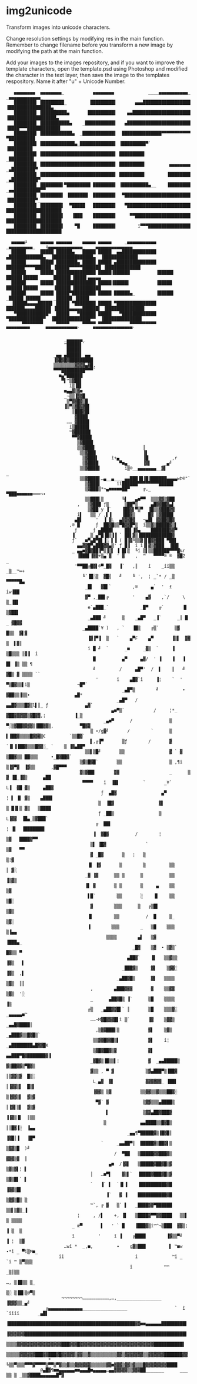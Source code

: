 # img2unicode
Transform images into unicode characters.

Change resolution settings by modifying res in the main function. Remember to change filename before you transform a new image by modifying the path at the main function.

Add your images to the images repository, and if you want to improve the template characters, open the template.psd using Photoshop and modified the character in the text layer, then save the image to the templates respository. Name it after "u" + Unicode Number.


       ▄▄▄▄▄▄▄▄  ▄▄▄▄▄▄▄▄_           ▄▄▄▄▄▄▄▄             ____▄▄▄▄▄▄▄▄▄▄▄_                   _▄▄▄▄▄▄▄▄▄▄▄▄_             
       ████████▌ █████████_         █████████▌       ▄▄▄██████████████████                  ▐████████████████▄_         
       ████████▌ ██████████▄       ██████████▌    ▄▄██████████████████████                  ▐██████████████████▄        
       ████████▌ ███████████▄    _███████████▌   ▄████████████████████████                  ▐████▀▀▀████████████▌       
       ████████▌ ████████████▄  _████████████▌  ███████████████▀▀▀▀▀▀▀▀▀▀▀                            ▀██████████       
       ████████▌ █████████████▄_█████████████▌ ▐█████████▀`                                            ▐█████████       
       ████████▌ ████████████████████████████▌ █████████▌                                             _█████████▌       
       ████████▌ ████████████████████████████▌ █████████▌         ▄▄▄▄▄▄▄▄                          _▄█████████▀        
       ████████▌ ████████████████████████████▌ █████████▌        ▐████████                       _▄██████████▀          
       ████████▌ ████████▌▀█████████ ████████▌ ▐██████████▄__    ▐████████                   _▄▄██████████▀▀            
       ████████▌ ████████▌ ▐███████  ████████▌  ▀█████████████████████████                  ▐██████████▀_________       
       ████████▌ ████████▌  ▀█████   ████████▌   ▀████████████████████████                  █████████████████████       
       ████████▌ ████████▌   ▐███    ████████▌     ▀▀█████████████████████                  █████████████████████       
       ████████▌ ████████▌    ▀█     ████████▌        î▀▀▀████████████████                  █████████████████████       
                                                                                                                                           
      ▄▄▄▄▄µ     ▄▄▄▄▄ ▄▄▄▄▄▄    ▄▄▄▄▄ ▄▄▄▄▄     _▄▄▄▄▄▄▄▄▄▄▄    _▄▄▄▄▄▄▄▄▄_    q▄▄▄▄▄▄▄▄▄▄▄▄▄_    ▄▄▄▄▄▄▄▄▄▄▄▄▄▄       
      █████▌     █████ ██████▄_  █████ █████  ▄▄█████████████  ▄█████████████▄_ ▐███████████████▄  ▐█████████████       
      █████▌     █████ ████████▄ █████ █████ ▄███████████████ ███████▀▀▀▀██████_▐█████▀▀▀▀▀███████ ▐█████████████       
      █████▌     █████ ███████████████ █████▐██████          ▐█████▌      ██████▐█████      ██████▌▐████▌▄▄▄▄▄          
      █████▌     █████ ███████████████ █████▐█████▌          ▐█████       ██████▐█████      ▐█████▌▐██████████          
      █████▌     █████ █████▀█████████ █████ ██████▄_        ▐█████▌     _█████▌▐█████     _██████ ▐████▌               
      ▐█████▄▄▄▄█████▌ █████ ▀████████ █████ ▀███████████████ ███████▄▄▄▄██████ ▐█████▄▄▄▄▄██████▌ ▐██████████████▌     
       ▀████████████▀  █████   ▀██████ █████   ▀█████████████  ▀█████████████▀  ▐██████████████▀▀  ▐██████████████▌     
          ▀▀▀▀▀▀▀▀     ▀▀▀▀▀     ▀▀▀▀▀ ▀▀▀▀▀       ▀▀▀▀▀▀▀▀▀▀     ▀▀▀▀▀▀▀▀▀      ▀▀▀▀▀▀▀▀▀▀▀▀`     ▀▀▀▀▀▀▀▀▀▀▀▀▀▀▀`     
                                                                                                                       
                          _▄▄▄▄▄▄_                                                                                 
                          ™█████▌`                                                                                 
                           █████▌                                                                                  
                      _▄▄_▄█████▌_▄▄_                                                                              
                      ▐▓█▓█▓█████████                                                                              
                      ▒▒▒▒▒▒▒▒▓▓▓▓▄▓█,                                                                             
                      ▀▀▀█████████▀▀▀`                                                                             
                        ■▄▀██████                                                                                  
                         ▀▌™▒▓██▌                                                                                  
                            î▒▐█▌                                                                                  
                          ■▄▄▓▒▓■_                                                                                 
                          _¬▒▒▐▓▓█_                                                                                
                           ▒▀▓▓█▓▒█                                                                                
                          ▐▒▀▒▓█▓▓█▌                                                                               
                             ║███▓█▌                                                                               
                              ▓████                                                                                
                           ……_▓████▌                                                                               
                            î▒█████▌                                                                               
                            ™▓██████                                                                               
                             ▀▀▓████▌                                                                              
                               ▒▓████                                                                              
                               ▒▒▓███▌                  ║                                                          
                                ▒▒▓███                  ▐▌                                                         
                                 ▒▓███▌     î+▄_        ▐█         ,r                                              
                                 ▒▓████        ▀■▄_     ▐▓▌     _▄╝                                                
                                ▒▒▓████▌         î▒®__▄▄▄▄▄▄▄__▓▌          _                                       
                                ▒▒▓████▌…▄__▄____▄▄███▐█▐█▐██████▄▄▄▄wÞ®"`                                         
                                  ▒▓███▌      îî██████▀▀▀▀▀▀▀▀█████▌                                               
                                  ▒▓███▒*¬▄■■■■■██▀     ╔,_     ▀███■■■■■■═══¬∙                                    
                                  ▒▒███▌▒       ╚▌  _▄■▀▀  ▒▒▒▓▓▒▓██                                               
                               ,   ▒▓███ ƒ▒      ▒██▀▒__   ▄█▓▓██▓▄▌                                               
                                   ▒▓██`y ▐`    ▐██▓▌▀▒▀  ▐█▒▒▓███▓▓                                               
                               î▌   ▒▒ / ,▌▐    ▐██▓▒     █▓ ▒▓████▌                                               
                              ▄█▌     '  ▐_▓L _▄▓▓▓█▓   ¬▄█▌ ▓▓██▓█▓                                               
                            ,® █      ƒ _██▓█▒▒▀█▓▓█▀▒  î▒▒▓▒█████▓▒▌                                              
                              ƒ      ƒ ▄████▌    ██▌▐▓▄____███████▓▓▀                                              
                             ▐     _▒ ▄▀█▐█▒▐▐ ` ██▌▓▒▐████████████▓                                               
                             ƒ`  _■▀▄█▀█▌▐░ ▌▐ ( █▐▓╚▒▒▓▐▌█▓▓███ ▀██▌                                              
                               ▄▄▓▓█▀▄███▓▓▄▒' ƒ_█▐  î î▐▌▓▒▓███__▐██▌                                             
                             _ ▄▄■▓█▓██▐▀▒▐▒▌ ▐ █▌▒  ╚î ▒▌▒▒██████▀▀▀█‰r                                           
                               ▐███▌▐▓▓+▒▄`▓  ' ▓    ,  ™   ▀▀▀▀® ®  ▓█2  _                                        
                              '▀▀██╔█▓▌®▀_█▓   ▐`   ,║    î    _îî▒▒ _▒__™═+                                       
                                 ╚`▐█░▒  ▓█╣   ╝    ╚ ',  ¦ _`* / _▒  ▀▀▀▀▀█▄                                      
                                  _█▌   ▓█▌`        ,®     ▄`  '  £      îw▐██                                     
                                  ▓▀ ,_██▌╔         '    ▄▓    ,`/     \  ▒_▐█▌                                    
                                   e`▄███_`            _█▀    ╔`       ▐▌  ▒▓██▌                                   
                                   _▄███ ╝      ▒    _▄█▀   _▐`      _║ █ _ ▓█▓▓                                   
                                 _▄████`¥ )   , `   ▐█▒    ╔▒`      ▒▓  █▒▒  ▓▌▓                                   
                                   ▐▓▐▀▐  ▒   `    ▄▀F    ▄▀       ▐▒▌  ▓▓ ▒  ▌▓║                                  
                                   î █ ╝  `      _■     _▓▒  `     ▐    ▒█▒▒▒ ║▓▐  î                               
                                     █          ▄▀     ▄▓/  ' ▐    ▐   ▐ █▌ ▐▒ ▒▒ ¶                                
                                     ╝         /     ▄█▀'  /  ▌    ║   ╝ ▓█▒ ▓ ▒▒▒▒ ``                             
                                      '       î    ▄█▓`î     ▐¦    `  ' ▀▒█▓▒▒▌î▒                  ¬█▀`            
                                                _▄█▀▒        ╝         ∙ ▓██▒▒▐▒▒∙                 ▄█*             
                                              _▄█▀   /              ▄▄█▓▒▒▒█▓▒l▌║_ ƒ              ▄▓`              
                                            ▄■▀▒`           /     ¦*_ ▓██▓▓▓▓▓▒▓█▓▓,¦           ▐_▒                
                                         _▄■▀      /              ▒ ▀░▒▓██▓▓▓▓▒▐██▓▓▒,          ▀█▓▓               
                                    ▒ ∙/g▓╝       /        `      ▒    ▌▐██▓▒▒▒▒█▓▓▓▒€         `▒▒█▓`              
                                    ▌,╔▐▀       ▒ƒ        /       ▓  `▐▌▐▐██▓▒▒▒█▓▓░_ `    ▒ ▐▓▄██▀                
                                  ▒▒▌▒█╝       ▒▒                 ▓ ` ▓  ▒██▓▒▒ ██▒▒▒     ∙_█▓██▓`                 
                                ▒▓▒█▓█`       ▒▒                  ▒ ,¶î  ▒▐▓▀▓  ▐▓▒▒      ,▓█▀▀▀                   
                                ▓▒▓██▌       ▓▓                   _      ▒ ▓ ▐█_▐▓▒      ▄██                       
                                 ▀▀▀▀    î  ▐█▌         `       _¥`       L▐  ▓█ ▓▒     ▄██▓                       
                                        ƒ  ▄█▓                 ▄▀         ¦ ▌ ▐▌ ▓▒    ▄███▌                       
                                       ▒  ▐█▓                 ▓▌          ▒ █▐▌▒ ▓▒   ▒████                        
                                       ƒ _██▒                 ▒            L▐▓▓  ▐█▄_▒▓███`                        
                                      ╔  ██▌                               ¦ ▐▌  ▐███████▌                         
                                     ▐  ▓█▓          /        ¦              ▒▓   ████▓▀▀                          
                                    ▒▌ ▐█▓               `                   ▒▓   ▀▀                               
                                    ▓ _█▓       ▒   ¦   ▒                   ▒¦▓                                    
                                   ▐▌ ▐▓       ▒        ▒         ▒▒        ║ ▓░                                   
                                  _▓ ▐▓      ▒▒ ▒      ▒          ▒▒        ▐▒▓▒                                   
                                  ▐▌ ▓       ▒ ▒       ▒     ▄    ▒▒         ▒▓                                    
                                   ▌█`        ▒▒       ░    ▐▌    ▒▒         ▒█░                                   
                                    ▓        ▒▒▒      ▒   ╔▒█▌               ▒▓▒                                   
                                   ▐▌        ▒▒          /  █     ▒_         ▒▓░                                   
                                   ▐        ▒▒▒        _   ▒█    ▒▒▒         ▒▐▄▄                                  
                                          ▒▒▒▒        ▄▌   ▒▓                 ▐███▄_                               
                                                    _█▓    ▒▓  ∙ ▒▓▒`         █▓▒▒ ▀                               
                                                  ▄██▓`    ▐▌   ▒▒▓▒▒         ▐▓▒   ▌                              
                                                _███▓▒     ▓▌    ▒▓▓░         ▐▓▒  ,▌                              
                                              _▄██▓█▒      ▓▌   ▒▒▒▒          ▒▓▒  ║║                              
                                    ,        ▄███▓▓▓       ▓    ▒▒▓▓          ▒▓▒  '░                              
                                    _      ▄██▓█▒ ▐`      ▒█    ▒▒▒▒           ▐▒                                  
                                   ╔▒   _▄██▓▓█▌` ║       ▒█    ▒▒▒▓░        _▄▄▄▄▄■™                              
                                    ……¬M▓█▓▓▓█▌î ▒`       ▐▓    ▒▓▓▒      _▄▄█▓████║                               
                                      ,▒▓▓███▌▒           ▓▌    ▒▓▒    _▄███▓▒▒█▓█▒`                               
                                     ▒▒▓▓█▓▓█▒▌           ▓▌    î¦  _▄████████▄█▓▓█K                               
                                     ▒▓█▓██▓▒▓            ▓▌     ▄▄███▀█▓███████▓▐                                 
                                    _▓█▓▒▐█▒▒▌¦           ▓  _▄▄█████▒ ▓▒██▓▓▒▀█▓▒                                 
                                    ▓▒▒ , ▀ ▓            ▒▓▄███▀▒▐██▓  ║▒▓▓▒▓  █▒░                                 
                                     L_▄▓  ▓▌            ▓▓▓▓▓▓_ ▐██▌  ║▐▓▓▒▌  █▒▌                                 
                                     ▐▓▓▒ ▒▓           ▒▒▓▓▒▒▓▒▒▒██▓░  ▒▐▓▓▒▌  ▓▒▓                                 
                                      ▀▓` ▓             ▒▓▓▒▒▒▄████▒   ║▐▓▌▒▌  ▓▒▓                                 
                                          ▌             ▒▓▓▄██▓███▓    ▐▐▓▒▐▌  ║▒▒                                 
                                         ▒             ▄▄████▒▒█▓█▒    ║║█▓▐░  ▐▄▄                                 
                                                  _▄▄¶▀█████▓▒▐█▓█║    ▐▓█║▐   ▐█▀                                 
                                        `     _▄▄██▀║  █████▓▒██▓▌▒    ▒▓▓▒█  )╝                                   
                                             /  ▀██   ▒█████▓▓███▓▒    ▓▓▓▒▓  ║                                    
                                           ▄■  /▐▓▌   ▒█████▓██▓█▒▓    ▒▓▒▓▌¦ ▌                                    
                                    │   …■▀▌    ▓▒▌`  ▐████▓███▓█▒▓    ▒▓▒█▌` ▌                                    
                                    `   ▐` ▌  `▐▌▐    ▐██████████▓█   ▐▓▓▒█▌                                       
                                          ▐`   ▓ ▐    ███████████▓█   ▒▓▓▒█▒ ▒                                     
                                    ™`, ╔ ▓   ▒` ▌   _████▓▓▀██████   ▒▒▌▒▓▒_▐                                     
                               ¦     , /▌    +, ▐▌   ▒████▓▀▀▓▓████   ▒▒▌ ▒ ▒▒▒▒                                   
                             _ œ▀       ▌   ' ` █    ▐███▓▒î™^¬▒███  ▓▓▒¦ ▐ ▒  ▒                                   
                             î         '     î ▐    ╔████        ▐▓▒▒▀╝   ▐ ¦  ▒▓                                  
                          …wî *  _,■,         ∙    g▓▒███         ▌ ™■w   ∙*î _ ▀î▒M■_                             
                        îî                           î             ™î _      `î ™ ▒▀▒▒▒                            
                                                   î            ™™                _▒║▒▒                            
                                                                             …, ▒▐█▒▒ ▒_                           
                                                                             ▒░ ▒▐█▌▒@▀▒                           
                         ¬¬¬¬¬¬¬¬…………………………,…,_________________                  ▐▓▓▓▒▒_▄╝                         
                   ╔▄▄▄▄▄▄▄▄▄▄▄▄▄_________________                  `  î `îîîî       _▄█▌                          
                    ▐████████████████████████████████████████████████▓▓■■▄▄▄▄▄▄█████████▌                          
                    ▐▓▓▓▓▓▓█████████████████████████████████████████████████████████████▌                          
                     ▒▒▒▒▓▓▓▓▓▓▓▓▓▓▓▓▓▓▓▓▓███▓▓▓█▓▓▓▓▓▓▓▓▓▓▓▓▓▓▓▓▓▓▓▓▓▓▓▓▓▓▓▓███████████▌                          
                     ▒▒▒▒▒▓▓▓▓▓▓███▓▓███▓█▓▓▓▓▓▒▓▓▒▒▓▒▒▒▒▒▒▒▒▒▒▓▓▒▓▓▓▓▓▓▓▒▒▓▓▓▓▓▓███████▓▓                         
                    *    ╚▒▒▀▒▒▒▀▀▀▓▀▀▀▀▒▀▀▒▀▓▒▒▓▒▒▓▓▓▓▓▓▒▒▒▒▒▒▓▓■▓▓▓▒▓▓▒▓▒▒▒█▓▓▓▓▓▓▓▓████                         
                 @▄█▓¶■■▄▄▄▄▄▄■■▄▄▄█■▄▄▄▄▄…▄▄▓▓▓▓▓▒▒▓▓▓██_______      ___    ▒▒ ▒ _▒▒▓████▄▄▄▄▄▄█▀▓                
                                                                                                                    
